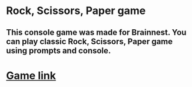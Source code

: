 # Rock, Scissors, Paper game
## This console game was made for Brainnest. You can play classic Rock, Scissors, Paper game using prompts and console. 
# [Game link](https://msharova.github.io/JS1-assignment-brainnest/)
